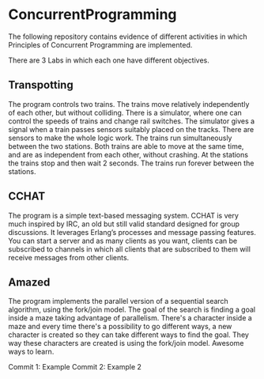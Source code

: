 
# ConcurrentProgramming
The following repository contains evidence of different activities in which Principles of Concurrent Programming are implemented.

There are 3 Labs in which each one have different objectives.

## Transpotting
The program controls two trains. The trains move relatively independently of each other, but without colliding. There is a simulator, where one can control the speeds of trains and change rail switches. The simulator gives a signal when a train passes sensors suitably placed on the tracks. There are sensors to make the whole logic work. 
The trains run simultaneously between the two stations. Both trains are able to move at the same time, and are as independent from each other, without crashing. At the stations the trains stop and then wait 2 seconds. The trains run forever between the stations.

## CCHAT
The program is a simple text-based messaging system. CCHAT is very much inspired by IRC, an old but still valid standard designed for group discussions. It leverages Erlang’s processes and message passing features. You can start a server and as many clients as you want, clients can be subscribed to channels in which all clients that are subscribed to them will receive messages from other clients.  

## Amazed
The program implements the parallel version of a sequential search algorithm, using the fork/join model. The goal of the search is finding a goal inside a maze taking advantage of parallelism. There's a character inside a maze and every time there's a possibility to go different ways, a new character is created so they can take different ways to find the goal. They way these characters are created is using the fork/join model. 
Awesome ways to learn.

Commit 1: Example
Commit 2: Example 2